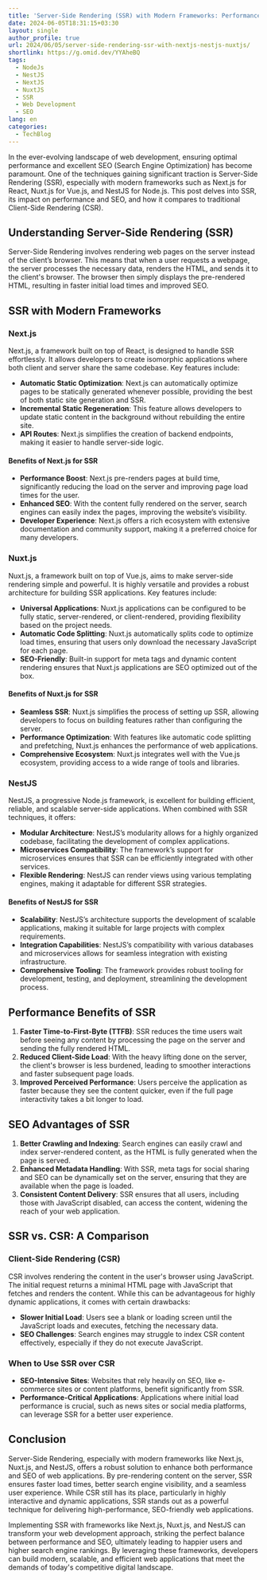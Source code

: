 ```yaml
---
title: 'Server-Side Rendering (SSR) with Modern Frameworks: Performance and SEO'
date: 2024-06-05T18:31:15+03:30
layout: single
author_profile: true
url: 2024/06/05/server-side-rendering-ssr-with-nextjs-nestjs-nuxtjs/
shortlink: https://g.omid.dev/YYAheBQ
tags:
  - NodeJs
  - NestJS
  - NextJS
  - NuxtJS
  - SSR
  - Web Development
  - SEO
lang: en
categories: 
  - TechBlog
---
```

In the ever-evolving landscape of web development, ensuring optimal performance and excellent SEO (Search Engine Optimization) has become paramount. One of the techniques gaining significant traction is Server-Side Rendering (SSR), especially with modern frameworks such as Next.js for React, Nuxt.js for Vue.js, and NestJS for Node.js. This post delves into SSR, its impact on performance and SEO, and how it compares to traditional Client-Side Rendering (CSR).

## Understanding Server-Side Rendering (SSR)

Server-Side Rendering involves rendering web pages on the server instead of the client’s browser. This means that when a user requests a webpage, the server processes the necessary data, renders the HTML, and sends it to the client's browser. The browser then simply displays the pre-rendered HTML, resulting in faster initial load times and improved SEO.

## SSR with Modern Frameworks

### Next.js

Next.js, a framework built on top of React, is designed to handle SSR effortlessly. It allows developers to create isomorphic applications where both client and server share the same codebase. Key features include:

- **Automatic Static Optimization**: Next.js can automatically optimize pages to be statically generated whenever possible, providing the best of both static site generation and SSR.
- **Incremental Static Regeneration**: This feature allows developers to update static content in the background without rebuilding the entire site.
- **API Routes**: Next.js simplifies the creation of backend endpoints, making it easier to handle server-side logic.

#### Benefits of Next.js for SSR

- **Performance Boost**: Next.js pre-renders pages at build time, significantly reducing the load on the server and improving page load times for the user.
- **Enhanced SEO**: With the content fully rendered on the server, search engines can easily index the pages, improving the website’s visibility.
- **Developer Experience**: Next.js offers a rich ecosystem with extensive documentation and community support, making it a preferred choice for many developers.

### Nuxt.js

Nuxt.js, a framework built on top of Vue.js, aims to make server-side rendering simple and powerful. It is highly versatile and provides a robust architecture for building SSR applications. Key features include:

- **Universal Applications**: Nuxt.js applications can be configured to be fully static, server-rendered, or client-rendered, providing flexibility based on the project needs.
- **Automatic Code Splitting**: Nuxt.js automatically splits code to optimize load times, ensuring that users only download the necessary JavaScript for each page.
- **SEO-Friendly**: Built-in support for meta tags and dynamic content rendering ensures that Nuxt.js applications are SEO optimized out of the box.

#### Benefits of Nuxt.js for SSR

- **Seamless SSR**: Nuxt.js simplifies the process of setting up SSR, allowing developers to focus on building features rather than configuring the server.
- **Performance Optimization**: With features like automatic code splitting and prefetching, Nuxt.js enhances the performance of web applications.
- **Comprehensive Ecosystem**: Nuxt.js integrates well with the Vue.js ecosystem, providing access to a wide range of tools and libraries.

### NestJS

NestJS, a progressive Node.js framework, is excellent for building efficient, reliable, and scalable server-side applications. When combined with SSR techniques, it offers:

- **Modular Architecture**: NestJS’s modularity allows for a highly organized codebase, facilitating the development of complex applications.
- **Microservices Compatibility**: The framework’s support for microservices ensures that SSR can be efficiently integrated with other services.
- **Flexible Rendering**: NestJS can render views using various templating engines, making it adaptable for different SSR strategies.

#### Benefits of NestJS for SSR

- **Scalability**: NestJS’s architecture supports the development of scalable applications, making it suitable for large projects with complex requirements.
- **Integration Capabilities**: NestJS’s compatibility with various databases and microservices allows for seamless integration with existing infrastructure.
- **Comprehensive Tooling**: The framework provides robust tooling for development, testing, and deployment, streamlining the development process.

## Performance Benefits of SSR

1. **Faster Time-to-First-Byte (TTFB)**: SSR reduces the time users wait before seeing any content by processing the page on the server and sending the fully rendered HTML.
2. **Reduced Client-Side Load**: With the heavy lifting done on the server, the client's browser is less burdened, leading to smoother interactions and faster subsequent page loads.
3. **Improved Perceived Performance**: Users perceive the application as faster because they see the content quicker, even if the full page interactivity takes a bit longer to load.

## SEO Advantages of SSR

1. **Better Crawling and Indexing**: Search engines can easily crawl and index server-rendered content, as the HTML is fully generated when the page is served.
2. **Enhanced Metadata Handling**: With SSR, meta tags for social sharing and SEO can be dynamically set on the server, ensuring that they are available when the page is loaded.
3. **Consistent Content Delivery**: SSR ensures that all users, including those with JavaScript disabled, can access the content, widening the reach of your web application.

## SSR vs. CSR: A Comparison

### Client-Side Rendering (CSR)

CSR involves rendering the content in the user's browser using JavaScript. The initial request returns a minimal HTML page with JavaScript that fetches and renders the content. While this can be advantageous for highly dynamic applications, it comes with certain drawbacks:

- **Slower Initial Load**: Users see a blank or loading screen until the JavaScript loads and executes, fetching the necessary data.
- **SEO Challenges**: Search engines may struggle to index CSR content effectively, especially if they do not execute JavaScript.

### When to Use SSR over CSR

- **SEO-Intensive Sites**: Websites that rely heavily on SEO, like e-commerce sites or content platforms, benefit significantly from SSR.
- **Performance-Critical Applications**: Applications where initial load performance is crucial, such as news sites or social media platforms, can leverage SSR for a better user experience.

## Conclusion

Server-Side Rendering, especially with modern frameworks like Next.js, Nuxt.js, and NestJS, offers a robust solution to enhance both performance and SEO of web applications. By pre-rendering content on the server, SSR ensures faster load times, better search engine visibility, and a seamless user experience. While CSR still has its place, particularly in highly interactive and dynamic applications, SSR stands out as a powerful technique for delivering high-performance, SEO-friendly web applications.

Implementing SSR with frameworks like Next.js, Nuxt.js, and NestJS can transform your web development approach, striking the perfect balance between performance and SEO, ultimately leading to happier users and higher search engine rankings. By leveraging these frameworks, developers can build modern, scalable, and efficient web applications that meet the demands of today's competitive digital landscape.
